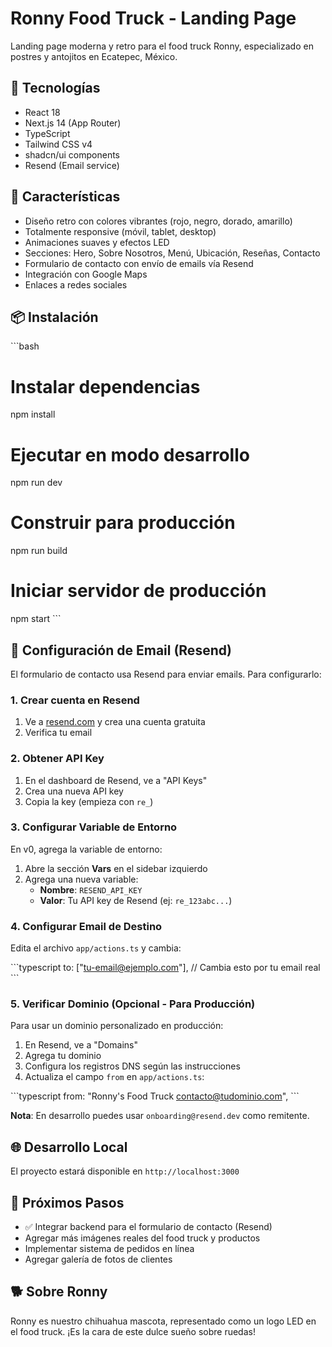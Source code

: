 # Ronny Food Truck - Landing Page

Landing page moderna y retro para el food truck Ronny, especializado en postres y antojitos en Ecatepec, México.

## 🚀 Tecnologías

- React 18
- Next.js 14 (App Router)
- TypeScript
- Tailwind CSS v4
- shadcn/ui components
- Resend (Email service)

## 🎨 Características

- Diseño retro con colores vibrantes (rojo, negro, dorado, amarillo)
- Totalmente responsive (móvil, tablet, desktop)
- Animaciones suaves y efectos LED
- Secciones: Hero, Sobre Nosotros, Menú, Ubicación, Reseñas, Contacto
- Formulario de contacto con envío de emails vía Resend
- Integración con Google Maps
- Enlaces a redes sociales

## 📦 Instalación

\`\`\`bash
# Instalar dependencias
npm install

# Ejecutar en modo desarrollo
npm run dev

# Construir para producción
npm run build

# Iniciar servidor de producción
npm start
\`\`\`

## 📧 Configuración de Email (Resend)

El formulario de contacto usa Resend para enviar emails. Para configurarlo:

### 1. Crear cuenta en Resend

1. Ve a [resend.com](https://resend.com) y crea una cuenta gratuita
2. Verifica tu email

### 2. Obtener API Key

1. En el dashboard de Resend, ve a "API Keys"
2. Crea una nueva API key
3. Copia la key (empieza con `re_`)

### 3. Configurar Variable de Entorno

En v0, agrega la variable de entorno:

1. Abre la sección **Vars** en el sidebar izquierdo
2. Agrega una nueva variable:
   - **Nombre**: `RESEND_API_KEY`
   - **Valor**: Tu API key de Resend (ej: `re_123abc...`)

### 4. Configurar Email de Destino

Edita el archivo `app/actions.ts` y cambia:

\`\`\`typescript
to: ["tu-email@ejemplo.com"], // Cambia esto por tu email real
\`\`\`

### 5. Verificar Dominio (Opcional - Para Producción)

Para usar un dominio personalizado en producción:

1. En Resend, ve a "Domains"
2. Agrega tu dominio
3. Configura los registros DNS según las instrucciones
4. Actualiza el campo `from` en `app/actions.ts`:

\`\`\`typescript
from: "Ronny's Food Truck <contacto@tudominio.com>",
\`\`\`

**Nota**: En desarrollo puedes usar `onboarding@resend.dev` como remitente.

## 🌐 Desarrollo Local

El proyecto estará disponible en `http://localhost:3000`

## 📝 Próximos Pasos

- ✅ Integrar backend para el formulario de contacto (Resend)
- Agregar más imágenes reales del food truck y productos
- Implementar sistema de pedidos en línea
- Agregar galería de fotos de clientes

## 🐕 Sobre Ronny

Ronny es nuestro chihuahua mascota, representado como un logo LED en el food truck. ¡Es la cara de este dulce sueño sobre ruedas!
